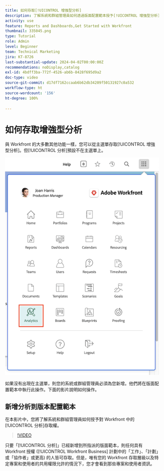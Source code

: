 ```yaml
---
title: 如何存取[!UICONTROL 增強型分析]
description: 了解系統和群組管理員如何透過版面配置範本授予[!UICONTROL 增強型分析]的存取權。
activity: use
feature: Reports and Dashboards,Get Started with Workfront
thumbnail: 335045.png
type: Tutorial
role: Admin
level: Beginner
team: Technical Marketing
jira: KT-8726
last-substantial-update: 2024-04-02T00:00:00Z
recommendations: noDisplay,catalog
exl-id: 4bdff3ba-772f-4526-ab6b-8428f695d9a2
doc-type: video
source-git-commit: d17df7162ccaab6b62db34209f50131927c0a532
workflow-type: ht
source-wordcount: '156'
ht-degree: 100%

---
```



# 如何存取增強型分析

與 Workfront 的大多數其他功能一樣，您可以從主選單存取[!UICONTROL 增強型分析]。但[!UICONTROL 分析]預設不在主選單上。

![主選單的影像](assets/analytics-on-main-menu.png)

如果沒有出現在主選單，則您的系統或群組管理員必須為您新增。他們將在版面配置範本中執行此操作。下面的影片說明如何操作。


## 新增分析到版本配置範本

在本影片中，您將了解系統和群組管理員如何授予對 Workfront 中的[!UICONTROL 分析]存取權。


>[!VIDEO](https://video.tv.adobe.com/v/335045/?quality=12&learn=on&enablevpops)

只要「[!UICONTROL 分析]」已經新增到所指派的版面範本，則任何具有 Workfront 授權 ([!UICONTROL Workfront Business] 計劃中的「工作」、「計劃」或「協作者」或更高) 的人皆可存取。但是，唯有您的 Workfront 存取層級以及特定專案和使用者的共用權限允許的情況下，您才會看到那些專案和使用者資訊。
